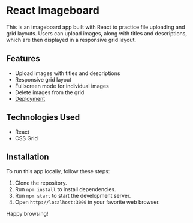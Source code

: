 # React Imageboard

This is an imageboard app built with React to practice file uploading and grid layouts. Users can upload images, along with titles and descriptions, which are then displayed in a responsive grid layout.

## Features

- Upload images with titles and descriptions
- Responsive grid layout
- Fullscreen mode for individual images
- Delete images from the grid
- [Deployment](https://bigolboyyo.github.io/ImageBoard/)

## Technologies Used

- React
- CSS Grid

## Installation

To run this app locally, follow these steps:

1. Clone the repository.
2. Run `npm install` to install dependencies.
3. Run `npm start` to start the development server.
4. Open `http://localhost:3000` in your favorite web browser.

Happy browsing!
